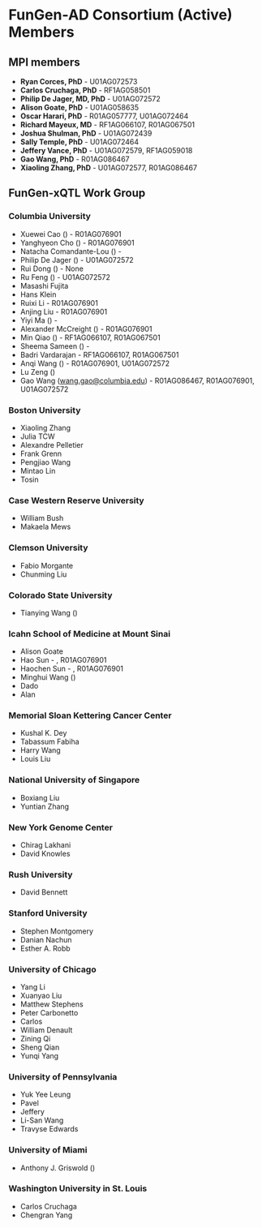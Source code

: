 # FunGen-AD Consortium (Active) Members

## MPI members

- **Ryan Corces, PhD** - U01AG072573
- **Carlos Cruchaga, PhD** - RF1AG058501
- **Philip De Jager, MD, PhD** - U01AG072572
- **Alison Goate, PhD** - U01AG058635
- **Oscar Harari, PhD** - R01AG057777, U01AG072464
- **Richard Mayeux, MD** - RF1AG066107, R01AG067501
- **Joshua Shulman, PhD** - U01AG072439
- **Sally Temple, PhD** - U01AG072464
- **Jeffery Vance, PhD** - U01AG072579, RF1AG059018
- **Gao Wang, PhD** - R01AG086467
- **Xiaoling Zhang, PhD** - U01AG072577, R01AG086467

## FunGen-xQTL Work Group

### Columbia University

- Xuewei Cao () - R01AG076901
- Yanghyeon Cho () - R01AG076901
- Natacha Comandante-Lou () - 
- Philip De Jager () - U01AG072572
- Rui Dong () - None
- Ru Feng () - U01AG072572
- Masashi Fujita
- Hans Klein
- Ruixi Li - R01AG076901
- Anjing Liu - R01AG076901
- Yiyi Ma () - 
- Alexander McCreight () - R01AG076901
- Min Qiao () - RF1AG066107, R01AG067501
- Sheema Sameen () - 
- Badri Vardarajan - RF1AG066107, R01AG067501
- Anqi Wang () - R01AG076901, U01AG072572
- Lu Zeng ()
- Gao Wang (wang.gao@columbia.edu) - R01AG086467, R01AG076901, U01AG072572

### Boston University

- Xiaoling Zhang
- Julia TCW
- Alexandre Pelletier
- Frank Grenn
- Pengjiao Wang
- Mintao Lin
- Tosin

### Case Western Reserve University

- William Bush
- Makaela Mews

### Clemson University

- Fabio Morgante
- Chunming Liu

### Colorado State University

- Tianying Wang ()

### Icahn School of Medicine at Mount Sinai 

- Alison Goate
- Hao Sun - , R01AG076901
- Haochen Sun - , R01AG076901
- Minghui Wang ()
- Dado
- Alan

### Memorial Sloan Kettering Cancer Center

- Kushal K. Dey
- Tabassum Fabiha 
- Harry Wang
- Louis Liu

### National University of Singapore

- Boxiang Liu
- Yuntian Zhang

### New York Genome Center

- Chirag Lakhani
- David Knowles

### Rush University

- David Bennett

### Stanford University

- Stephen Montgomery
- Danian Nachun
- Esther A. Robb

### University of Chicago

- Yang Li
- Xuanyao Liu
- Matthew Stephens
- Peter Carbonetto
- Carlos
- William Denault
- Zining Qi
- Sheng Qian
- Yunqi Yang

### University of Pennsylvania

- Yuk Yee Leung
- Pavel
- Jeffery
- Li-San Wang
- Travyse Edwards

### University of Miami

- Anthony J. Griswold ()

### Washington University in St. Louis

- Carlos Cruchaga
- Chengran Yang

